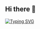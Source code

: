 ## Hi there 👋

[![Typing SVG](https://readme-typing-svg.demolab.com?font=Kanit&weight=300&size=30&letterSpacing=1px&duration=3500&pause=3000&color=ECECEC&vCenter=true&width=435&lines=Hello%2C+I+am+Jonghow+;I'm+GameClient+Programmer)](https://git.io/typing-svg)


##
